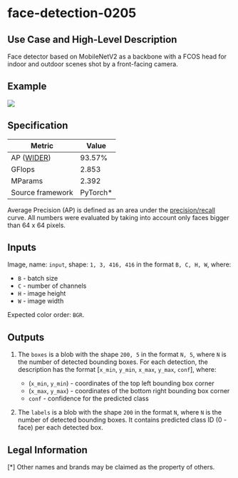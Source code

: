 # face-detection-0205

## Use Case and High-Level Description

Face detector based on MobileNetV2 as a backbone with a
FCOS head for indoor and outdoor scenes shot by a front-facing camera.

## Example

![](./face-detection-0205.png)

## Specification

| Metric                                                        | Value                   |
|---------------------------------------------------------------|-------------------------|
| AP ([WIDER](http://mmlab.ie.cuhk.edu.hk/projects/WIDERFace/)) | 93.57%                  |
| GFlops                                                        | 2.853                   |
| MParams                                                       | 2.392                   |
| Source framework                                              | PyTorch\*               |

Average Precision (AP) is defined as an area under the
[precision/recall](https://en.wikipedia.org/wiki/Precision_and_recall)
curve. All numbers were evaluated by taking into account only faces bigger than
64 x 64 pixels.

## Inputs

Image, name: `input`, shape: `1, 3, 416, 416` in the format `B, C, H, W`, where:

- `B` - batch size
- `C` - number of channels
- `H` - image height
- `W` - image width

Expected color order: `BGR`.

## Outputs

1. The `boxes` is a blob with the shape `200, 5` in the format `N, 5`, where `N` is the number of detected
   bounding boxes. For each detection, the description has the format
   [`x_min`, `y_min`, `x_max`, `y_max`, `conf`], where:

    - (`x_min`, `y_min`) - coordinates of the top left bounding box corner
    - (`x_max`, `y_max`) - coordinates of the bottom right bounding box corner
    - `conf` - confidence for the predicted class

2. The `labels` is a blob with the shape `200` in the format `N`, where `N` is the number of detected
   bounding boxes. It contains predicted class ID (0 - face) per each detected box.

## Legal Information
[*] Other names and brands may be claimed as the property of others.
